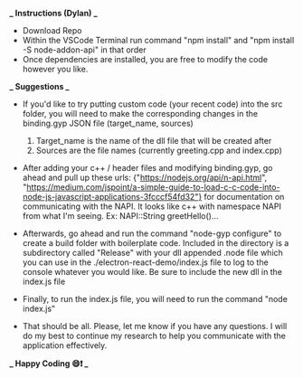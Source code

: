 **_ Instructions (Dylan) _**

- Download Repo
- Within the VSCode Terminal run command "npm install" and "npm install -S node-addon-api" in that order
- Once dependencies are installed, you are free to modify the code however you like.

**_ Suggestions _**

- If you'd like to try putting custom code (your recent code) into the src folder, you will need to make the corresponding changes in the binding.gyp JSON file (target_name, sources)

  1. Target_name is the name of the dll file that will be created after
  2. Sources are the file names (currently greeting.cpp and index.cpp)

- After adding your c++ / header files and modifying binding.gyp, go ahead and pull up these urls: {"https://nodejs.org/api/n-api.html", "https://medium.com/jspoint/a-simple-guide-to-load-c-c-code-into-node-js-javascript-applications-3fcccf54fd32"} for documentation on communicating with the NAPI. It looks like c++ with namespace NAPI from what I'm seeing.
  Ex: NAPI::String greetHello()...

- Afterwards, go ahead and run the command "node-gyp configure" to create a build folder with boilerplate code. Included in the directory is a subdirectory called "Release" with your dll appended .node file which you can use in the ./electron-react-demo/index.js file to log to the console whatever you would like. Be sure to include the new dll in the index.js file

- Finally, to run the index.js file, you will need to run the command "node index.js"

- That should be all. Please, let me know if you have any questions. I will do my best to continue my research to help you communicate with the application effectively.

**_ Happy Coding 😄❗ _**
